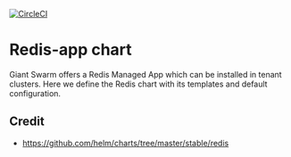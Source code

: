 [![CircleCI](https://circleci.com/gh/giantswarm/redis-app.svg?style=shield)](https://circleci.com/gh/giantswarm/redis-app)

# Redis-app chart

Giant Swarm offers a Redis Managed App which can be installed in tenant clusters.
Here we define the Redis chart with its templates and default configuration.

## Credit

* https://github.com/helm/charts/tree/master/stable/redis
